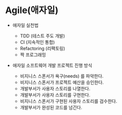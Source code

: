 # Agile(애자일)

- 애자일 실천법
  - TDD (테스트 주도 개발)
  - CI (지속적인 통합)
  - Refactoring (리팩토링)
  - 짝 프로그래밍

- 애자일 소프트웨어 개발 프로젝트 진행 방식
  - 비지니스 스폰서가 욕구(needs) 를 파악한다.
  - 비지니스 스폰서가 프로젝트 예산을 승인한다.
  - 개발부서가 사용자 스토리를 나열한다.
  - 개발부서가 사용자 스토리를 구현한다.
  - 비지니스 스폰서가 구현된 사용자 스토리를 검수한다.
  - 개발부서가 완성된 코드를 넘긴다.

